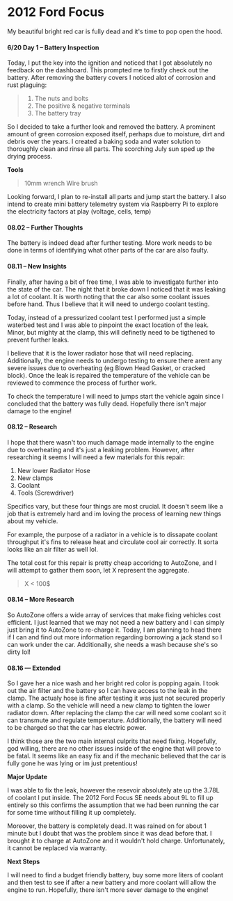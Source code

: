 # 2012 Ford Focus

My beautiful bright red car is fully dead and it's time to pop open the hood.

#### 6/20 Day 1 – Battery Inspection
Today, I put the key into the ignition and noticed that I got absolutely no feedback on the dashboard. This prompted me to firstly check out the battery. After removing the battery covers I noticed alot of corrosion and rust plaguing:

> 1. The nuts and bolts
> 2. The positive & negative terminals
> 3. The battery tray
 
So I decided to take a further look and removed the battery. A prominent amount of green corrosion exposed itself, perhaps due to moisture, dirt and debris over the years. I created a baking soda and water solution to thoroughly clean and rinse all parts. The scorching July sun sped up the drying process.

**Tools**
> 10mm wrench
> Wire brush

Looking forward, I plan to re-install all parts and jump start the battery. I also intend to create mini battery telemetry system via Raspberry Pi to explore the electricity factors at play (voltage, cells, temp)


#### 08.02 – Further Thoughts

The battery is indeed dead after further testing. More work needs to be done in terms of identifying what other parts of the car are also faulty.

#### 08.11 – New Insights

Finally, after having a bit of free time, I was able to investigate further into the state of the car. The night that it broke down I noticed that it was leaking a lot of coolant. It is worth noting that the car also some coolant issues before hand. Thus I believe that it will need to undergo coolant testing.

Today, instead of a pressurized coolant test I performed just a simple waterbed test and I was able to pinpoint the exact location of the leak. Minor, but mighty at the clamp, this will definetly need to be tigthened to prevent further leaks.

I believe that it is the lower radiator hose that will need replacing. Additionally, the engine needs to undergo testing to ensure there arent any severe issues due to overheating (eg Blown Head Gasket, or 
cracked block). Once the leak is repaired the temperature of the vehicle can be reviewed to commence the process of further work.

To check the temperature I will need to jumps start the vehicle again since I concluded that the battery was fully dead. Hopefully there isn't major damage to the engine!

#### 08.12 – Research

I hope that there wasn't too much damage made internally to the engine due to overheating and it's just a leaking problem. However, after researching it seems I will need a few materials for this repair:

1. New lower Radiator Hose
2. New clamps
3. Coolant
4. Tools (Screwdriver)

Specifics vary, but these four things are most crucial. It doesn't seem like a job that is extremely hard and im loving the process of learning new things about my vehicle. 

For example, the purpose of a radiator in a vehicle is to dissapate coolant throughput it's fins to release heat and circulate cool air correctly. It sorta looks like an air filter as well lol.

The total cost for this repair is pretty cheap accoridng to AutoZone, and I will attempt to gather them soon, let X represent the aggregate.


> X < 100$

#### 08.14 – More Research

So AutoZone offers a wide array of services that make fixing vehicles cost efficient. I just learned that we may not need a new battery and I can simply just bring it to AutoZone to re-charge it. Today, I am planning to head there if I can and find out more information regarding borrowing a jack stand so I can work under the car. Additionally, she needs a wash because she's so dirty lol!

#### 08.16 — Extended 

So I gave her a nice wash and her bright red color is popping again. I took out the air filter and the battery so I can have access to the leak in the clamp. The actualy hose is fine after testing it was just not secured properly with a clamp. So the vehicle will need a new clamp to tighten the lower radiator down. After replacing the clamp the car will need some coolant so it can transmute and regulate temperature. Additionally, the battery will need to be charged so that the car has electric power.

I think those are the two main internal culprits that need fixing. Hopefully, god willing, there are no other issues inside of the engine that will prove to be fatal. It seems like an easy fix and if the mechanic believed that the car is fully gone he was lying or im just pretentious!

**Major Update**

I was able to fix the leak, however the resevoir absolutely ate up the 3.78L of coolant I put inside. The 2012 Ford Focus SE needs about 9L to fill up entirely so this confirms the assumption that we had been running the car for some time without filling it up completely.

Moreover, the battery is completely dead. It was rained on for about 1 minute but I doubt that was the problem since it was dead before that. I brought it to charge at AutoZone and it wouldn't hold charge. Unfortunately, it cannot be replaced via warranty.

**Next Steps** 

I will need to find a budget friendly battery, buy some more liters of coolant and then test to see if after a new battery and more coolant will allow the engine to run. Hopefully, there isn't more sever damage to the engine!










